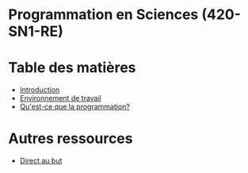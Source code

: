 # Programmation en Sciences (420-SN1-RE) <!-- omit in toc -->

# Table des matières  <!-- omit in toc -->
- [Introduction](notebooks/00_introduction.ipynb)
- [Environnement de travail](notebooks/01_environnement_de_travail.ipynb)
- [Qu'est-ce que la programmation?](notebooks/02_programme_informatique.ipynb)

# Autres ressources
- [Direct au but](notebooks/direct_au_but/readme.md)

